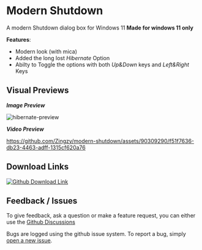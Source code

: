 # Modern Shutdown
A modern Shutdown dialog box for Windows 11
**Made for windows 11 only**

**Features**:
- Modern look (with mica)
- Added the long lost *Hibernate* Option
- Abilty to Toggle the options with both _Up&Down_ keys and _Left&Right_ Keys

## Visual Previews

**_Image Preview_**

![hibernate-preview](https://github.com/Zingzy/modern-shutdown/assets/90309290/d992d78b-233b-41c4-9cca-7e81762effb9)

**_Video Preview_**

https://github.com/Zingzy/modern-shutdown/assets/90309290/f51f7636-db23-4463-adff-1315cf620a76

## Download Links

[![Github Download Link](https://cdn.discordapp.com/attachments/1132642817211125801/1140604622524907631/324137.gif)](/releases/tag/v0.1)

## Feedback / Issues

To give feedback, ask a question or make a feature request, you can either use the [Github Discussions](https://github.com/Zingzy/modern-shutdown/discussions) 

Bugs are logged using the github issue system. To report a bug, simply [open a new issue](https://github.com/Zingzy/modern-shutdown/issues/new).
